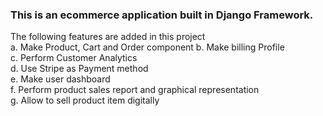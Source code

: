 <h3> This is an ecommerce application built in Django Framework.</h3>
The following features are added in this project<br>
a. Make Product, Cart and Order component
b. Make billing Profile<br>
c. Perform Customer Analytics<br>
d. Use Stripe as Payment method<br>
e. Make user dashboard<br>
f. Perform product sales report and graphical representation<br>
g. Allow to sell product item digitally

